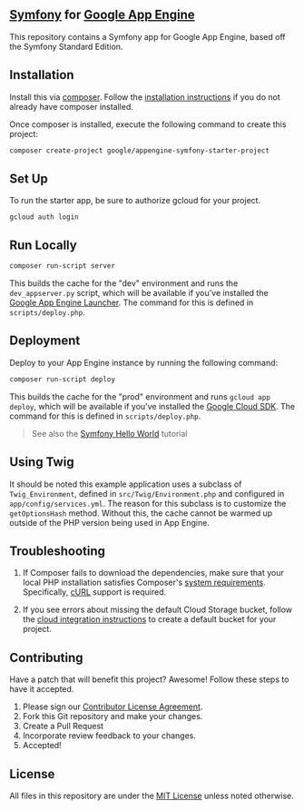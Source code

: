 ## [Symfony][symfony] for [Google App Engine][appengine]
This repository contains a Symfony app for Google App Engine, based off the Symfony Standard Edition.

## Installation

Install this via [composer][composer]. Follow the
[installation instructions][composer_install] if you do not already have
composer installed.

Once composer is installed, execute the following command to create this project:

```sh
composer create-project google/appengine-symfony-starter-project
```

## Set Up

To run the starter app, be sure to authorize gcloud for your project.

```
gcloud auth login
```

## Run Locally

```sh
composer run-script server
```

This builds the cache for the "dev" environment and runs the `dev_appserver.py`
script, which will be available if you've installed the
[Google App Engine Launcher][app_engine_launcher]. The command for this is
defined in `scripts/deploy.php`.

## Deployment

Deploy to your App Engine instance by running the following command:

```sh
composer run-script deploy
```

This builds the cache for the "prod" environment and runs `gcloud app deploy`,
which will be available if you've installed the
[Google Cloud SDK][gcloud]. The command for this is defined in
`scripts/deploy.php`.

> See also the [Symfony Hello World][gcp_symfony_hello] tutorial

## Using Twig

It should be noted this example application uses a subclass of `Twig_Environment`,
defined in `src/Twig/Environment.php` and configured in `app/config/services.yml`.
The reason for this subclass is to customize the `getOptionsHash` method. Without
this, the cache cannot be warmed up outside of the PHP version being used in App
Engine.

## Troubleshooting

1. If Composer fails to download the dependencies, make sure that your local PHP installation
satisfies Composer's [system requirements][composer_reqs]. Specifically, [cURL][curl] support is
required.

1. If you see errors about missing the default Cloud Storage bucket, follow the
[cloud integration instructions][gcs_setup] to create a default bucket for your project.

## Contributing
Have a patch that will benefit this project? Awesome! Follow these steps to have it accepted.

1. Please sign our [Contributor License Agreement](CONTRIBUTING.md).
1. Fork this Git repository and make your changes.
1. Create a Pull Request
1. Incorporate review feedback to your changes.
1. Accepted!

## License
All files in this repository are under the [MIT License](LICENSE) unless noted otherwise.

[symfony]: http://symfony.com/
[appengine]: https://cloud.google.com/appengine/
[app_engine_launcher]: https://cloud.google.com/appengine/docs/standard/php/download
[gcloud]: https://cloud.google.com/sdk/docs/
[composer]: https://getcomposer.org
[composer_install]: https://getcomposer.org/doc/00-intro.md
[gcs]: https://cloud.google.com/appengine/docs/php/googlestorage/setup
[gcp_symfony_hello]: https://cloud.google.com/appengine/docs/php/symfony-hello-world
[composer_reqs]: https://getcomposer.org/doc/00-intro.md#system-requirements
[curl]: http://php.net/manual/en/book.curl.php
[gcs_setup]: https://cloud.google.com/appengine/docs/php/googlestorage/setup
